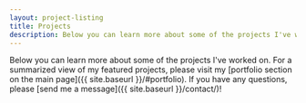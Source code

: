 ```yaml
---
layout: project-listing
title: Projects
description: Below you can learn more about some of the projects I've worked on. For a summarized view of my featured projects, please visit my portfolio section on the main page. If you have any questions, please send me a message!
---
```


Below you can learn more about some of the projects I've worked on. For a summarized view of my featured projects, please visit my [portfolio section on the main page]({{ site.baseurl }}/#portfolio). If you have any questions, please [send me a message]({{ site.baseurl }}/contact/)!
